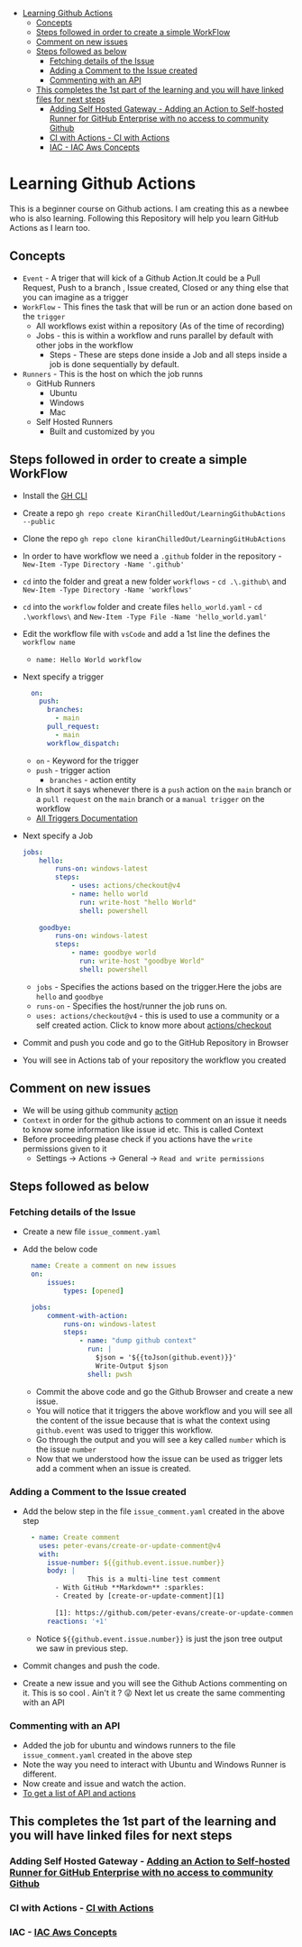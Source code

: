 - [Learning Github Actions](#learning-github-actions)
  - [Concepts](#concepts)
  - [Steps followed in order to create a simple WorkFlow](#steps-followed-in-order-to-create-a-simple-workflow)
  - [Comment on new issues](#comment-on-new-issues)
  - [Steps followed as below](#steps-followed-as-below)
    - [Fetching details of the Issue](#fetching-details-of-the-issue)
    - [Adding a Comment to the Issue created](#adding-a-comment-to-the-issue-created)
    - [Commenting with an API](#commenting-with-an-api)
  - [This completes the 1st part of the learning and you will have linked files for next steps](#this-completes-the-1st-part-of-the-learning-and-you-will-have-linked-files-for-next-steps)
    - [Adding Self Hosted Gateway - Adding an Action to Self-hosted Runner for GitHub Enterprise with no access to community Github](#adding-self-hosted-gateway---adding-an-action-to-self-hosted-runner-for-github-enterprise-with-no-access-to-community-github)
    - [CI with Actions - CI with Actions](#ci-with-actions---ci-with-actions)
    - [IAC - IAC Aws Concepts](#iac---iac-aws-concepts)

# Learning Github Actions

This is a beginner course on Github actions. I am creating this as a newbee who is also learning. Following this Repository will help you learn GitHub Actions as I learn too.

## Concepts

- `Event` - A triger that will kick of a Github Action.It could be a Pull Request, Push to a branch , Issue created, Closed or any thing else that you can imagine as a trigger
- `WorkFlow` - This fines the task that will be run or an action done based on the `trigger`
  - All workflows exist within a repository (As of the time of recording)
  - Jobs - this is within a workflow and runs parallel by default with other jobs in the workflow
    - Steps - These are steps done inside a Job and all steps inside a job is done sequentially by default.
- `Runners` - This is the host on which the job runns
  - GitHub Runners
    - Ubuntu
    - Windows
    - Mac
  - Self Hosted Runners
    - Built and customized by you

## Steps followed in order to create a simple WorkFlow

- Install the [GH CLI](https://github.com/cli/cli)
- Create a repo `gh repo create KiranChilledOut/LearningGithubActions --public`
- Clone the repo `gh repo clone kiranChilledOut/LearningGitHubActions`
- In order to have workflow we need a `.github` folder in the repository - `New-Item -Type Directory -Name '.github'`
- `cd` into the folder and great a new folder `workflows` - `cd .\.github\` and `New-Item -Type Directory -Name 'workflows'`
- `cd` into the `workflow` folder and create files `hello_world.yaml`  - `cd .\workflows\` and `New-Item -Type File -Name 'hello_world.yaml'`
- Edit the workflow file with `vsCode` and add a 1st line the defines the `workflow name`
  - `name: Hello World workflow`
- Next specify a trigger

  ```yaml
    on:
      push:
        branches:
          - main
        pull_request:
          - main
        workflow_dispatch:
  ```

  - `on` - Keyword for the trigger
  - `push` - trigger action
    - `branches` - action entity
  - In short it says whenever there is a `push` action on the `main` branch or a `pull request` on the `main` branch or a `manual trigger` on the workflow
  - [All Triggers Documentation](https://docs.github.com/en/actions/using-workflows/events-that-trigger-workflows)
- Next specify a Job
  
    ```yaml
    jobs:
        hello:
            runs-on: windows-latest
            steps:
                - uses: actions/checkout@v4
                - name: hello world
                  run: write-host "hello World"
                  shell: powershell
        
        goodbye:
            runs-on: windows-latest
            steps:
                - name: goodbye world
                  run: write-host "goodbye World"
                  shell: powershell
    ```

  - `jobs` - Specifies the actions based on the trigger.Here the jobs are `hello` and `goodbye`
  - `runs-on` - Specifies the host/runner the job runs on.
  - `uses: actions/checkout@v4` - this is used to use a community or a self created action. Click to know more about [actions/checkout](https://github.com/actions/checkout)
- Commit and push you code and go to the GitHub Repository in Browser
- You will see in Actions tab of your repository the workflow you created

## Comment on new issues

- We will be using github community [action](https://github.com/marketplace/actions/create-or-update-comment)
- `Context` in order for the github actions to comment on an issue it needs to know some information like issue id etc. This is called Context
- Before proceeding please check if you actions have the `write` permissions given to it
  - Settings -> Actions -> General -> `Read and write permissions`
  
## Steps followed as below

### Fetching details of the Issue

- Create a new file `issue_comment.yaml`
- Add the below code

    ```yaml
      name: Create a comment on new issues
      on:
          issues:
              types: [opened]

      jobs:
          comment-with-action:
              runs-on: windows-latest
              steps:
                  - name: "dump github context"
                    run: |
                      $json = '${{toJson(github.event)}}'
                      Write-Output $json
                    shell: pwsh 

    ```

  - Commit the above code and go the Github Browser and create a new issue.
  - You will notice that it triggers the above workflow and you will see all the content of the issue because that is what the context using `github.event` was used to trigger this workflow.
  - Go through the output and you will see a key called `number` which is the issue `number`
  - Now that we understood how the issue can be used as trigger lets add a comment when an issue is created.

### Adding a Comment to the Issue created

- Add the below step in the file `issue_comment.yaml` created in the above step

  ```yaml
    - name: Create comment
      uses: peter-evans/create-or-update-comment@v4
      with:
        issue-number: ${{github.event.issue.number}}
        body: |
                  This is a multi-line test comment
          - With GitHub **Markdown** :sparkles:
          - Created by [create-or-update-comment][1]
      
          [1]: https://github.com/peter-evans/create-or-update-comment
        reactions: '+1'
  ```

  - Notice `${{github.event.issue.number}}` is just the json tree output we saw in previous step.
- Commit changes and push the code.
- Create a new issue and you will see the Github Actions commenting on it. This is so cool . Ain't it ? 😜 Next let us create the same commenting with an API

### Commenting with an API

- Added the job for ubuntu and windows runners to the file `issue_comment.yaml` created in the above step
- Note the way you need to interact with Ubuntu and Windows Runner is different.
- Now create and issue and watch the action.
- [To get a list of API and actions](https://docs.github.com/en/rest?apiVersion=2022-11-28)

## This completes the 1st part of the learning and you will have linked files for next steps

### Adding Self Hosted Gateway - [Adding an Action to Self-hosted Runner for GitHub Enterprise with no access to community Github](ActionsSelfHosted.md)
### CI with Actions - [CI with Actions](CIWithActions.md)
### IAC - [IAC Aws Concepts](IACAWS.md)
